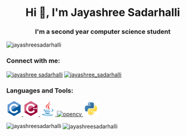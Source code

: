 <h1 align="center">Hi 👋, I'm Jayashree Sadarhalli</h1>
<h3 align="center">I'm a second year computer science student</h3>

<p align="left"> <img src="https://komarev.com/ghpvc/?username=jayashreesadarhalli&label=Profile%20views&color=0e75b6&style=flat" alt="jayashreesadarhalli" /> </p>

<h3 align="left">Connect with me:</h3>
<p align="left">
<a href="https://linkedin.com/in/jayashree sadarhalli" target="blank"><img align="center" src="https://raw.githubusercontent.com/rahuldkjain/github-profile-readme-generator/master/src/images/icons/Social/linked-in-alt.svg" alt="jayashree sadarhalli" height="30" width="40" /></a>
<a href="https://instagram.com/jayashree_sadarhalli" target="blank"><img align="center" src="https://raw.githubusercontent.com/rahuldkjain/github-profile-readme-generator/master/src/images/icons/Social/instagram.svg" alt="jayashree_sadarhalli" height="30" width="40" /></a>
</p>

<h3 align="left">Languages and Tools:</h3>
<p align="left"> <a href="https://www.cprogramming.com/" target="_blank"> <img src="https://raw.githubusercontent.com/devicons/devicon/master/icons/c/c-original.svg" alt="c" width="40" height="40"/> </a> <a href="https://www.w3schools.com/cpp/" target="_blank"> <img src="https://raw.githubusercontent.com/devicons/devicon/master/icons/cplusplus/cplusplus-original.svg" alt="cplusplus" width="40" height="40"/> </a> <a href="https://www.java.com" target="_blank"> <img src="https://raw.githubusercontent.com/devicons/devicon/master/icons/java/java-original.svg" alt="java" width="40" height="40"/> </a> <a href="https://opencv.org/" target="_blank"> <img src="https://www.vectorlogo.zone/logos/opencv/opencv-icon.svg" alt="opencv" width="40" height="40"/> </a> <a href="https://www.python.org" target="_blank"> <img src="https://raw.githubusercontent.com/devicons/devicon/master/icons/python/python-original.svg" alt="python" width="40" height="40"/> </a> </p>

<p><img align="left" src="https://github-readme-stats.vercel.app/api/top-langs?username=jayashreesadarhalli&show_icons=true&locale=en&layout=compact" alt="jayashreesadarhalli" /></p>

<p>&nbsp;<img align="center" src="https://github-readme-stats.vercel.app/api?username=jayashreesadarhalli&show_icons=true&locale=en" alt="jayashreesadarhalli" /></p>
